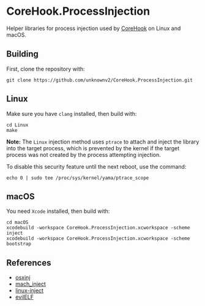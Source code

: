 # CoreHook.ProcessInjection


Helper libraries for process injection used by [CoreHook](https://github.com/unknownv2/CoreHook) on Linux and macOS.

## Building

First, clone the repository with:
```
git clone https://github.com/unknownv2/CoreHook.ProcessInjection.git
```
## Linux

Make sure you have `clang` installed, then build with:
```
cd Linux
make
```

**Note:** The `Linux` injection method uses `ptrace` to attach and inject the library into the target process, which is prevented by the kernel if the target process was not created by the process attempting injection.

To disable this security feature until the next reboot, use the command:

```
echo 0 | sudo tee /proc/sys/kernel/yama/ptrace_scope
``` 

## macOS

You need `Xcode` installed, then build with:

```
cd macOS
xcodebuild -workspace CoreHook.ProcessInjection.xcworkspace -scheme inject
xcodebuild -workspace CoreHook.ProcessInjection.xcworkspace -scheme bootstrap
```
## References

* [osxinj](https://github.com/scen/osxinj)
* [mach_inject](https://github.com/rentzsch/mach_inject)
* [linux-inject](https://github.com/gaffe23/linux-inject)
* [evilELF](https://github.com/jmpews/evilELF)